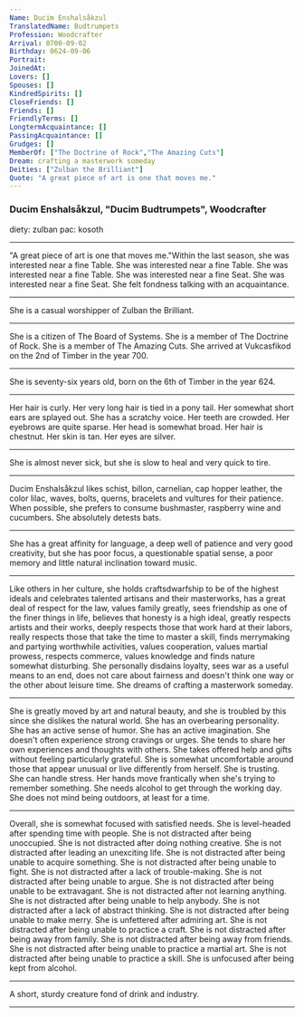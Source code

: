 ```yaml
---
Name: Ducim Enshalsåkzul
TranslatedName: Budtrumpets
Profession: Woodcrafter    
Arrival: 0700-09-02
Birthday: 0624-09-06
Portrait:
JoinedAt: 
Lovers: []
Spouses: []
KindredSpirits: []
CloseFriends: []
Friends: []
FriendlyTerms: []
LongtermAcquaintance: []
PassingAcquaintance: []
Grudges: []
MemberOf: ["The Doctrine of Rock","The Amazing Cuts"]
Dream: crafting a masterwork someday
Deities: ["Zulban the Brilliant"]
Quote: "A great piece of art is one that moves me."
---
```


### Ducim Enshalsåkzul, "Ducim Budtrumpets", Woodcrafter 

diety: zulban
pac: kosoth
 
***

"A great piece of art is one that moves me."Within the last season, she was interested near a fine Table. She was interested near a fine Table. She was interested near a fine Table. She was interested near a fine Seat. She was interested near a fine Seat. She felt fondness talking with an acquaintance. 
***

She is a casual worshipper of Zulban the Brilliant. 
***

She is a citizen of The Board of Systems. She is a member of The Doctrine of Rock. She is a member of The Amazing Cuts. She arrived at Vukcasfikod on the 2nd of Timber in the year 700. 
***

She is seventy-six years old, born on the 6th of Timber in the year 624. 
***

Her hair is curly. Her very long hair is tied in a pony tail. Her somewhat short ears are splayed out. She has a scratchy voice. Her teeth are crowded. Her eyebrows are quite sparse. Her head is somewhat broad. Her hair is chestnut. Her skin is tan. Her eyes are silver. 
***

She is almost never sick, but she is slow to heal and very quick to tire. 
***

Ducim Enshalsåkzul likes schist, billon, carnelian, cap hopper leather, the color lilac, waves, bolts, querns, bracelets and vultures for their patience. When possible, she prefers to consume bushmaster, raspberry wine and cucumbers. She absolutely detests bats. 
***

She has a great affinity for language, a deep well of patience and very good creativity, but she has poor focus, a questionable spatial sense, a poor memory and little natural inclination toward music. 
***

Like others in her culture, she holds craftsdwarfship to be of the highest ideals and celebrates talented artisans and their masterworks, has a great deal of respect for the law, values family greatly, sees friendship as one of the finer things in life, believes that honesty is a high ideal, greatly respects artists and their works, deeply respects those that work hard at their labors, really respects those that take the time to master a skill, finds merrymaking and partying worthwhile activities, values cooperation, values martial prowess, respects commerce, values knowledge and finds nature somewhat disturbing. She personally disdains loyalty, sees war as a useful means to an end, does not care about fairness and doesn't think one way or the other about leisure time. She dreams of crafting a masterwork someday. 
***

She is greatly moved by art and natural beauty, and she is troubled by this since she dislikes the natural world. She has an overbearing personality. She has an active sense of humor. She has an active imagination. She doesn't often experience strong cravings or urges. She tends to share her own experiences and thoughts with others. She takes offered help and gifts without feeling particularly grateful. She is somewhat uncomfortable around those that appear unusual or live differently from herself. She is trusting. She can handle stress. Her hands move frantically when she's trying to remember something. She needs alcohol to get through the working day. She does not mind being outdoors, at least for a time. 
***

Overall, she is somewhat focused with satisfied needs. She is level-headed after spending time with people. She is not distracted after being unoccupied. She is not distracted after doing nothing creative. She is not distracted after leading an unexciting life. She is not distracted after being unable to acquire something. She is not distracted after being unable to fight. She is not distracted after a lack of trouble-making. She is not distracted after being unable to argue. She is not distracted after being unable to be extravagant. She is not distracted after not learning anything. She is not distracted after being unable to help anybody. She is not distracted after a lack of abstract thinking. She is not distracted after being unable to make merry. She is unfettered after admiring art. She is not distracted after being unable to practice a craft. She is not distracted after being away from family. She is not distracted after being away from friends. She is not distracted after being unable to practice a martial art. She is not distracted after being unable to practice a skill. She is unfocused after being kept from alcohol. 
***

A short, sturdy creature fond of drink and industry. 
***
